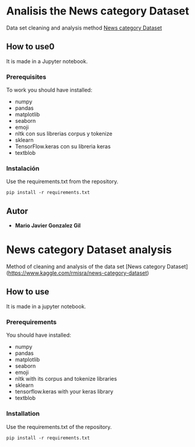# Analisis the News category Dataset

Data set cleaning and analysis method
[News category Dataset](https://www.kaggle.com/rmisra/news-category-dataset)
## How to use0

It is made in a Jupyter notebook.

### Prerequisites

To work you should have installed:
* numpy
* pandas
* matplotlib
* seaborn
* emoji
* nltk con sus librerias corpus y tokenize
* sklearn
* TensorFlow.keras con su libreria keras
* textblob



### Instalación

Use the requirements.txt from the repository.

```
pip install -r requirements.txt
```


## Autor

* **Mario Javier Gonzalez Gil**





# News category Dataset analysis

Method of cleaning and analysis of the data set
[News category Dataset] (https://www.kaggle.com/rmisra/news-category-dataset)
## How to use

It is made in a jupyter notebook.

### Prerequirements

You should have installed:
* numpy
* pandas
* matplotlib
* seaborn
* emoji
* nltk with its corpus and tokenize libraries
* sklearn
* tensorflow.keras with your keras library
* textblob




### Installation

Use the requirements.txt of the repository.

``
pip install -r requirements.txt
``
